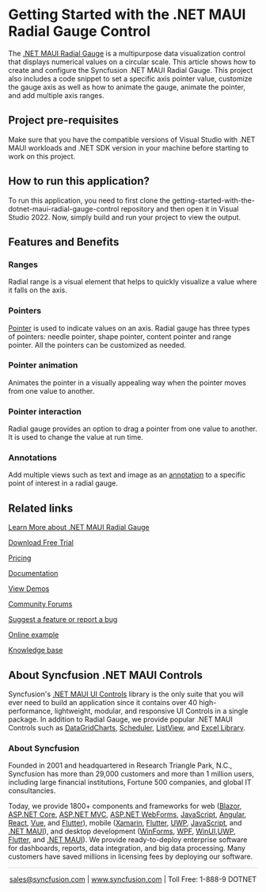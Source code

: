 # Getting Started with the .NET MAUI Radial Gauge Control

The [.NET MAUI Radial Gauge](https://www.syncfusion.com/maui-controls/maui-radial-gauge?utm_source=github&utm_medium=listing&utm_campaign=maui-radial-gauge-github-samples) is a multipurpose data visualization control that displays numerical values on a circular scale. This article shows how to create and configure the Syncfusion .NET MAUI Radial Gauge. This project also includes a code snippet to set a specific axis pointer value, customize the gauge axis as well as how to animate the gauge, animate the pointer, and add multiple axis ranges. 


## Project pre-requisites

Make sure that you have the compatible versions of Visual Studio with .NET MAUI workloads and .NET SDK version in your machine before starting to work on this project.

## How to run this application?

To run this application, you need to first clone the getting-started-with-the-dotnet-maui-radial-gauge-control repository and then open it in Visual Studio 2022. Now, simply build and run your project to view the output.

## Features and Benefits

### Ranges
Radial range is a visual element that helps to quickly visualize a value where it falls on the axis.

### Pointers 
[Pointer](https://help.syncfusion.com/maui/radial-gauge/pointers) is used to indicate values on an axis. Radial gauge has three types of pointers: needle pointer, shape pointer, content pointer and range pointer. All the pointers can be customized as needed.

### Pointer animation 
Animates the pointer in a visually appealing way when the pointer moves from one value to another.

### Pointer interaction
Radial gauge provides an option to drag a pointer from one value to another. It is used to change the value at run time.

### Annotations
Add multiple views such as text and image as an [annotation](https://help.syncfusion.com/maui/radial-gauge/annotation) to a specific point of interest in a radial gauge.

## Related links
[Learn More about .NET MAUI Radial Gauge](https://www.syncfusion.com/maui-controls/maui-radial-gauge?utm_source=github&utm_medium=listing&utm_campaign=maui-radial-gauge-github-samples)

[Download Free Trial](https://www.syncfusion.com/downloads/maui?utm_source=github&utm_medium=listing&utm_campaign=maui-radial-gauge-github-samples)

[Pricing](https://www.syncfusion.com/sales/teamlicense?utm_source=github&utm_medium=listing&utm_campaign=maui-radial-gauge-github-samples)

[Documentation](https://help.syncfusion.com/maui/radial-gauge/getting-started?utm_source=github&utm_medium=listing&utm_campaign=maui-radial-gauge-github-samples)

[View Demos](https://github.com/SyncfusionExamples/getting-started-with-the-dotnet-maui-radial-gauge-control?utm_source=github&utm_medium=listing&utm_campaign=maui-radial-gauge-github-samples)

[Community Forums](https://www.syncfusion.com/forums/maui?utm_source=github&utm_medium=listing&utm_campaign=maui-radial-gauge-github-samples)

[Suggest a feature or report a bug](https://www.syncfusion.com/feedback/maui?utm_source=github&utm_medium=listing&utm_campaign=maui-radial-gauge-github-samples)

[Online example](https://github.com/syncfusion/maui-demos/tree/master/MAUI/Gauges/SampleBrowser.Maui.Gauges/Samples/RadialGauge?utm_source=github&utm_medium=listing&utm_campaign=maui-radial-gauge-github-samples)

[Knowledge base](https://support.syncfusion.com/kb?utm_source=github&utm_medium=listing&utm_campaign=maui-radial-gauge-github-samples)

## About Syncfusion .NET MAUI Controls

Syncfusion's [.NET MAUI UI Controls](https://www.syncfusion.com/maui-controls?utm_source=github&utm_medium=listing&utm_campaign=maui-radial-gauge-github-samples) library is the only suite that you will ever need to build an application since it contains over 40 high-performance, lightweight, modular, and responsive UI Controls in a single package. In addition to Radial Gauge, we provide popular .NET MAUI Controls such as [DataGrid](https://www.syncfusion.com/maui-controls/maui-datagrid?utm_source=github&utm_medium=listing&utm_campaign=maui-radial-gauge-github-samples)[Charts](https://www.syncfusion.com/maui-controls/maui-cartesian-charts?utm_source=github&utm_medium=listing&utm_campaign=maui-radial-gauge-github-samples), [Scheduler](https://www.syncfusion.com/maui-controls/maui-scheduler?utm_source=github&utm_medium=listing&utm_campaign=maui-radial-gauge-github-samples), [ListView](https://www.syncfusion.com/maui-controls/maui-listview?utm_source=github&utm_medium=listing&utm_campaign=maui-radial-gauge-github-samples), and [Excel Library](https://www.syncfusion.com/document-processing/excel-framework/maui?utm_source=github&utm_medium=listing&utm_campaign=maui-radial-gauge-github-samples).

### About Syncfusion
Founded in 2001 and headquartered in Research Triangle Park, N.C., Syncfusion has more than 29,000 customers and more than 1 million users, including large financial institutions, Fortune 500 companies, and global IT consultancies.

Today, we provide 1800+ components and frameworks for web ([Blazor](https://www.syncfusion.com/blazor-components?utm_source=github&utm_medium=listing&utm_campaign=maui-radial-gauge-github-samples), [ASP.NET Core](https://www.syncfusion.com/aspnet-core-ui-controls?utm_source=github&utm_medium=listing&utm_campaign=maui-radial-gauge-github-samples), [ASP.NET MVC](https://www.syncfusion.com/aspnet-mvc-ui-controls?utm_source=github&utm_medium=listing&utm_campaign=maui-radial-gauge-github-samples), [ASP.NET WebForms](https://www.syncfusion.com/jquery/aspnet-webforms-ui-controls?utm_source=github&utm_medium=listing&utm_campaign=maui-radial-gauge-github-samples), [JavaScript](https://www.syncfusion.com/javascript-ui-controls?utm_source=github&utm_medium=listing&utm_campaign=maui-radial-gauge-github-samples), [Angular](https://www.syncfusion.com/angular-components?utm_source=github&utm_medium=listing&utm_campaign=maui-radial-gauge-github-samples), [React](https://www.syncfusion.com/react-components?utm_source=github&utm_medium=listing&utm_campaign=maui-radial-gauge-github-samples), [Vue](https://www.syncfusion.com/vue-components?utm_source=github&utm_medium=listing&utm_campaign=maui-radial-gauge-github-samples), and [Flutter](https://www.syncfusion.com/flutter-widgets?utm_source=github&utm_medium=listing&utm_campaign=maui-radial-gauge-github-samples)), mobile ([Xamarin](https://www.syncfusion.com/xamarin-ui-controls?utm_source=github&utm_medium=listing&utm_campaign=maui-radial-gauge-github-samples), [Flutter](https://www.syncfusion.com/flutter-widgets?utm_source=github&utm_medium=listing&utm_campaign=maui-radial-gauge-github-samples), [UWP](https://www.syncfusion.com/uwp-ui-controls?utm_source=github&utm_medium=listing&utm_campaign=maui-radial-gauge-github-samples), [JavaScript](https://www.syncfusion.com/javascript-ui-controls?utm_source=github&utm_medium=listing&utm_campaign=maui-radial-gauge-github-samples), and [.NET MAUI](https://www.syncfusion.com/maui-controls?utm_source=github&utm_medium=listing&utm_campaign=maui-radial-gauge-github-samples)), and desktop development ([WinForms](https://www.syncfusion.com/winforms-ui-controls?utm_source=github&utm_medium=listing&utm_campaign=maui-radial-gauge-github-samples), [WPF](https://www.syncfusion.com/wpf-controls?utm_source=github&utm_medium=listing&utm_campaign=maui-radial-gauge-github-samples), [WinUI](https://www.syncfusion.com/winui-controls?utm_source=github&utm_medium=listing&utm_campaign=maui-radial-gauge-github-samples),[UWP](https://www.syncfusion.com/uwp-ui-controls?utm_source=github&utm_medium=listing&utm_campaign=maui-radial-gauge-github-samples), [Flutter](https://www.syncfusion.com/flutter-widgets?utm_source=github&utm_medium=listing&utm_campaign=maui-radial-gauge-github-samples), and [.NET MAUI](https://www.syncfusion.com/maui-controls?utm_source=github&utm_medium=listing&utm_campaign=maui-radial-gauge-github-samples)). We provide ready-to-deploy enterprise software for dashboards, reports, data integration, and big data processing. Many customers have saved millions in licensing fees by deploying our software.

<hr style="height:0.3px;border:none;color:lightgrey;background-color:lightgrey;" />

<p align="center">
<a href="mailto:sales@syncfusion.com?Subject=Syncfusion .NET MAUI Radial Gauge - GitHub" target="_top">sales@syncfusion.com</a> | <a href="https://www.syncfusion.com?utm_source=github&utm_medium=listing&utm_campaign=maui-radial-gauge-github-samples">www.syncfusion.com</a> | Toll Free: 1-888-9 DOTNET <br>
</p>